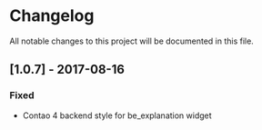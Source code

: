# Changelog
All notable changes to this project will be documented in this file.

## [1.0.7] - 2017-08-16

### Fixed
- Contao 4 backend style for be_explanation widget
